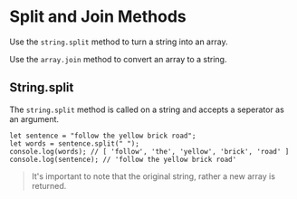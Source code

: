 # Split and Join Methods

Use the `string.split` method to turn a string into an array.

Use the ` array.join ` method to convert an array to a string.

## String.split
The `string.split` method is called on a string and accepts a seperator as an argument.

    let sentence = "follow the yellow brick road";
    let words = sentence.split(" ");
    console.log(words); // [ 'follow', 'the', 'yellow', 'brick', 'road' ]
    console.log(sentence); // 'follow the yellow brick road'

>It's important to note that the original string, rather a new array is returned.